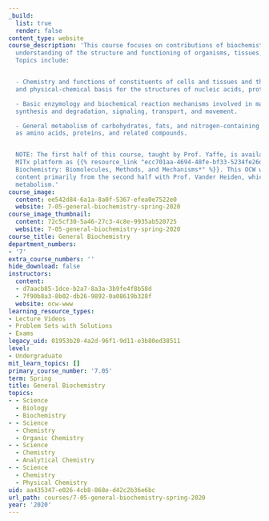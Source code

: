 ```yaml
---
_build:
  list: true
  render: false
content_type: website
course_description: 'This course focuses on contributions of biochemistry toward an
  understanding of the structure and functioning of organisms, tissues, and cells.
  Topics include:


  - Chemistry and functions of constituents of cells and tissues and the chemical
  and physical-chemical basis for the structures of nucleic acids, proteins, and carbohydrates.

  - Basic enzymology and biochemical reaction mechanisms involved in macromolecular
  synthesis and degradation, signaling, transport, and movement.

  - General metabolism of carbohydrates, fats, and nitrogen-containing materials such
  as amino acids, proteins, and related compounds.


  NOTE: The first half of this course, taught by Prof. Yaffe, is available on the
  MITx platform as {{% resource_link "ecc701aa-4694-48fe-bf33-5234fe26ded2" "*7.05x
  Biochemistry: Biomolecules, Methods, and Mechanisms*" %}}. This OCW website provides
  content primarily from the second half with Prof. Vander Heiden, which focuses on
  metabolism.'
course_image:
  content: ee542d84-6a1a-8a0f-5367-efea0e7522e0
  website: 7-05-general-biochemistry-spring-2020
course_image_thumbnail:
  content: 72c5cf30-5a46-27c3-4c8e-9935ab520725
  website: 7-05-general-biochemistry-spring-2020
course_title: General Biochemistry
department_numbers:
- '7'
extra_course_numbers: ''
hide_download: false
instructors:
  content:
  - d7aacb85-1dce-b2a7-8a3a-3b9fe4f8b58d
  - 7f90b8a3-8b02-db26-9892-0a08619b328f
  website: ocw-www
learning_resource_types:
- Lecture Videos
- Problem Sets with Solutions
- Exams
legacy_uid: 01953b20-4a2d-96f1-9d11-e3b80ed38511
level:
- Undergraduate
mit_learn_topics: []
primary_course_number: '7.05'
term: Spring
title: General Biochemistry
topics:
- - Science
  - Biology
  - Biochemistry
- - Science
  - Chemistry
  - Organic Chemistry
- - Science
  - Chemistry
  - Analytical Chemistry
- - Science
  - Chemistry
  - Physical Chemistry
uid: aa435347-e026-4cb8-868e-d42c2b36e6bc
url_path: courses/7-05-general-biochemistry-spring-2020
year: '2020'
---
```

